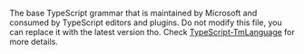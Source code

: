 The base TypeScript grammar that is maintained by Microsoft and consumed by TypeScript editors and plugins. Do not modify this file, you can replace it with the latest version tho. Check [TypeScript-TmLanguage](https://github.com/microsoft/TypeScript-TmLanguage) for more details.
